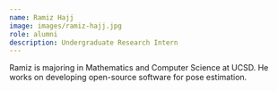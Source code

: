 ```yaml
---
name: Ramiz Hajj
image: images/ramiz-hajj.jpg
role: alumni
description: Undergraduate Research Intern
---
```


Ramiz is majoring in Mathematics and Computer Science at UCSD. He works on developing open-source software for pose estimation.